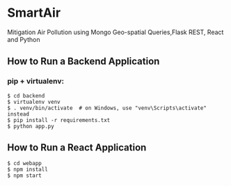 # SmartAir
Mitigation Air Pollution using Mongo Geo-spatial Queries,Flask REST, React and Python

##  How to Run a Backend Application
### pip + virtualenv:
```
$ cd backend
$ virtualenv venv
$ . venv/bin/activate  # on Windows, use "venv\Scripts\activate" instead
$ pip install -r requirements.txt
$ python app.py
```

##  How to Run a React Application

```
$ cd webapp
$ npm install
$ npm start
```